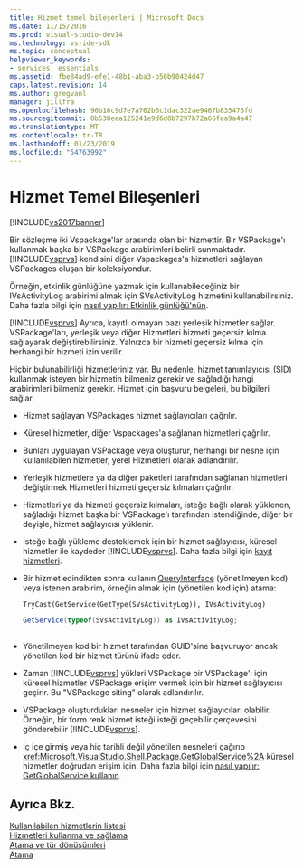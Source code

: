 ```yaml
---
title: Hizmet temel bileşenleri | Microsoft Docs
ms.date: 11/15/2016
ms.prod: visual-studio-dev14
ms.technology: vs-ide-sdk
ms.topic: conceptual
helpviewer_keywords:
- services, essentials
ms.assetid: fbe84ad9-efe1-48b1-aba3-b50b90424d47
caps.latest.revision: 14
ms.author: gregvanl
manager: jillfra
ms.openlocfilehash: 90b16c9d7e7a762b6c1dac322ae9467b835476fd
ms.sourcegitcommit: 8b538eea125241e9d6d8b7297b72a66faa9a4a47
ms.translationtype: MT
ms.contentlocale: tr-TR
ms.lasthandoff: 01/23/2019
ms.locfileid: "54763992"
---
```

# <a name="service-essentials"></a>Hizmet Temel Bileşenleri
[!INCLUDE[vs2017banner](../../includes/vs2017banner.md)]

Bir sözleşme iki Vspackage'lar arasında olan bir hizmettir. Bir VSPackage'ı kullanmak başka bir VSPackage arabirimleri belirli sunmaktadır. [!INCLUDE[vsprvs](../../includes/vsprvs-md.md)] kendisini diğer Vspackages'a hizmetleri sağlayan VSPackages oluşan bir koleksiyondur.  
  
 Örneğin, etkinlik günlüğüne yazmak için kullanabileceğiniz bir IVsActivityLog arabirimi almak için SVsActivityLog hizmetini kullanabilirsiniz. Daha fazla bilgi için [nasıl yapılır: Etkinlik günlüğü'nün](../../extensibility/how-to-use-the-activity-log.md).  
  
 [!INCLUDE[vsprvs](../../includes/vsprvs-md.md)] Ayrıca, kayıtlı olmayan bazı yerleşik hizmetler sağlar. VSPackage'ları, yerleşik veya diğer Hizmetleri hizmeti geçersiz kılma sağlayarak değiştirebilirsiniz. Yalnızca bir hizmeti geçersiz kılma için herhangi bir hizmeti izin verilir.  
  
 Hiçbir bulunabilirliği hizmetleriniz var. Bu nedenle, hizmet tanımlayıcısı (SID) kullanmak isteyen bir hizmetin bilmeniz gerekir ve sağladığı hangi arabirimleri bilmeniz gerekir. Hizmet için başvuru belgeleri, bu bilgileri sağlar.  
  
-   Hizmet sağlayan VSPackages hizmet sağlayıcıları çağrılır.  
  
-   Küresel hizmetler, diğer Vspackages'a sağlanan hizmetleri çağrılır.  
  
-   Bunları uygulayan VSPackage veya oluşturur, herhangi bir nesne için kullanılabilen hizmetler, yerel Hizmetleri olarak adlandırılır.  
  
-   Yerleşik hizmetlere ya da diğer paketleri tarafından sağlanan hizmetleri değiştirmek Hizmetleri hizmeti geçersiz kılmaları çağrılır.  
  
-   Hizmetleri ya da hizmeti geçersiz kılmaları, isteğe bağlı olarak yüklenen, sağladığı hizmet başka bir VSPackage'ı tarafından istendiğinde, diğer bir deyişle, hizmet sağlayıcısı yüklenir.  
  
-   İsteğe bağlı yükleme desteklemek için bir hizmet sağlayıcısı, küresel hizmetler ile kaydeder [!INCLUDE[vsprvs](../../includes/vsprvs-md.md)]. Daha fazla bilgi için [kayıt hizmetleri](../../misc/registering-services.md).  
  
-   Bir hizmet edindikten sonra kullanın [QueryInterface](http://msdn.microsoft.com/library/62fce95e-aafa-4187-b50b-e6611b74c3b3) (yönetilmeyen kod) veya istenen arabirim, örneğin almak için (yönetilen kod için) atama:  
  
    ```vb  
    TryCast(GetService(GetType(SVsActivityLog)), IVsActivityLog)  
    ```  
  
    ```csharp  
    GetService(typeof(SVsActivityLog)) as IVsActivityLog;  
  
    ```  
  
-   Yönetilmeyen kod bir hizmet tarafından GUID'sine başvuruyor ancak yönetilen kod bir hizmet türünü ifade eder.  
  
-   Zaman [!INCLUDE[vsprvs](../../includes/vsprvs-md.md)] yükleri VSPackage bir VSPackage'ı için küresel hizmetler VSPackage erişim vermek için bir hizmet sağlayıcısı geçirir. Bu "VSPackage siting" olarak adlandırılır.  
  
-   VSPackage oluşturdukları nesneler için hizmet sağlayıcıları olabilir. Örneğin, bir form renk hizmet isteği isteği geçebilir çerçevesini gönderebilir [!INCLUDE[vsprvs](../../includes/vsprvs-md.md)].  
  
-   İç içe girmiş veya hiç tarihli değil yönetilen nesneleri çağırıp <xref:Microsoft.VisualStudio.Shell.Package.GetGlobalService%2A> küresel hizmetler doğrudan erişim için. Daha fazla bilgi için [nasıl yapılır: GetGlobalService kullanın](../../misc/how-to-use-getglobalservice.md).  
  
## <a name="see-also"></a>Ayrıca Bkz.  
 [Kullanılabilen hizmetlerin listesi](../../extensibility/internals/list-of-available-services.md)   
 [Hizmetleri kullanma ve sağlama](../../extensibility/using-and-providing-services.md)   
 [Atama ve tür dönüşümleri](http://msdn.microsoft.com/library/568df58a-d292-4b55-93ba-601578722878)   
 [Atama](http://msdn.microsoft.com/library/3dbeb06e-2f4b-4693-832d-624bc8ec95de)
